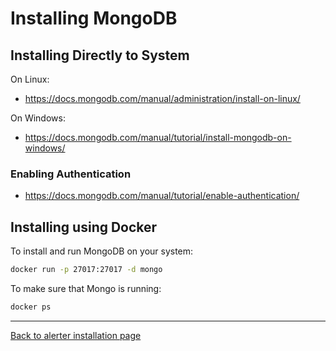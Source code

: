 # Installing MongoDB

## Installing Directly to System

On Linux:
- https://docs.mongodb.com/manual/administration/install-on-linux/

On Windows:
- https://docs.mongodb.com/manual/tutorial/install-mongodb-on-windows/

### Enabling Authentication

- https://docs.mongodb.com/manual/tutorial/enable-authentication/

## Installing using Docker

To install and run MongoDB on your system:

```bash
docker run -p 27017:27017 -d mongo
```

To make sure that Mongo is running:

```bash
docker ps
```

---
[Back to alerter installation page](INSTALL_AND_RUN.md)